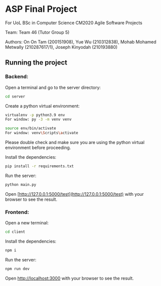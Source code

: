 # ASP Final Project

For UoL BSc in Computer Science CM2020 Agile Software Projects

Team: Team 46 (Tutor Group 5)

Authors: On On Tam (200151908), Yue Wu (210312838), Mohab Mohamed Metwally (210287617/1), Joseph Kinyodah (210193880)
## Running the project

### Backend:
Open a terminal and go to the server directory:
```bash
cd server
```

Create a python virtual environment:
```bash
virtualenv -p python3.9 env
For window: py -3 -m venv venv
```
```bash
source env/bin/activate
For window: venv\Scripts\activate
```
Please double check and make sure you are using the python virtual environment before proceeding.

Install the dependencies:
```bash
pip install -r requirements.txt
```

Run the server:
```bash
python main.py
```
Open [http://127.0.0.1:5000/test](http://127.0.0.1:5000/test) with your browser to see the result.

### Frontend:
Open a new terminal:
```bash
cd client
```

Install the dependencies:
```bash
npm i
```

Run the server:
```bash
npm run dev
```
Open [http://localhost:3000](http://localhost:3000) with your browser to see the result.
